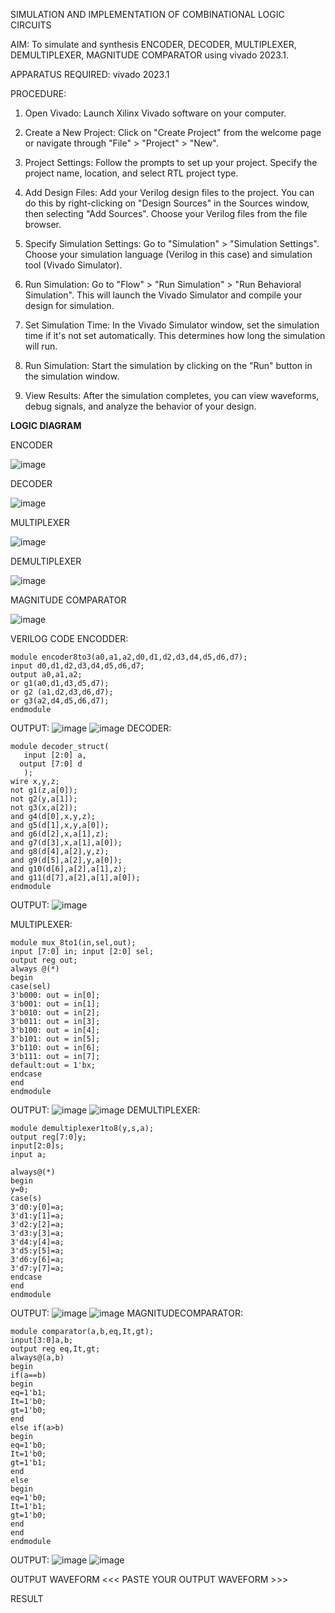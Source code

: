 SIMULATION AND IMPLEMENTATION OF  COMBINATIONAL LOGIC CIRCUITS

AIM: 
 To simulate and synthesis ENCODER, DECODER, MULTIPLEXER, DEMULTIPLEXER, MAGNITUDE COMPARATOR using vivado 2023.1.

APPARATUS REQUIRED:
vivado 2023.1

PROCEDURE:
 1. Open Vivado: Launch Xilinx Vivado software on your computer.

2. Create a New Project: Click on "Create Project" from the welcome page or navigate through "File" > "Project" > "New".

3. Project Settings: Follow the prompts to set up your project. Specify the project name, location, and select RTL project type.

4. Add Design Files: Add your Verilog design files to the project. You can do this by right-clicking on "Design Sources" in the Sources window, then selecting "Add Sources". Choose your Verilog files from the file browser.

5. Specify Simulation Settings: Go to "Simulation" > "Simulation Settings". Choose your simulation language (Verilog in this case) and simulation tool (Vivado Simulator).

6. Run Simulation: Go to "Flow" > "Run Simulation" > "Run Behavioral Simulation". This will launch the Vivado Simulator and compile your design for simulation.

7. Set Simulation Time: In the Vivado Simulator window, set the simulation time if it's not set automatically. This determines how long the simulation will run.

8. Run Simulation: Start the simulation by clicking on the "Run" button in the simulation window.

9. View Results: After the simulation completes, you can view waveforms, debug signals, and analyze the behavior of your design.

**LOGIC DIAGRAM**

ENCODER

![image](https://github.com/navaneethans/VLSI-LAB-EXP-2/assets/6987778/3cd1f95e-7531-4cad-9154-fdd397ac439e)


DECODER

![image](https://github.com/navaneethans/VLSI-LAB-EXP-2/assets/6987778/45a5e6cf-bbe0-4fd5-ac84-e5ad4477483b)


MULTIPLEXER

![image](https://github.com/navaneethans/VLSI-LAB-EXP-2/assets/6987778/427f75b2-8e67-44b9-ac45-a66651787436)


DEMULTIPLEXER

![image](https://github.com/navaneethans/VLSI-LAB-EXP-2/assets/6987778/1c45a7fc-08ac-4f76-87f2-c084e7150557)


MAGNITUDE COMPARATOR

![image](https://github.com/navaneethans/VLSI-LAB-EXP-2/assets/6987778/b2fe7a05-6bf7-4dcb-8f5d-28abbf7ea8c2)


  
VERILOG CODE
ENCODDER:
~~~
module encoder8to3(a0,a1,a2,d0,d1,d2,d3,d4,d5,d6,d7);
input d0,d1,d2,d3,d4,d5,d6,d7;
output a0,a1,a2;
or g1(a0,d1,d3,d5,d7);
or g2 (a1,d2,d3,d6,d7);
or g3(a2,d4,d5,d6,d7);
endmodule
~~~
OUTPUT:
![image](https://github.com/Abitha-2004/VLSI-LAB-EXP-2/assets/161303006/a8f7992e-77f2-4db7-ab3f-8ad3d26fb64d)
![image](https://github.com/Abitha-2004/VLSI-LAB-EXP-2/assets/161303006/9126d413-2224-4f8d-b670-88c0914e5046)
DECODER:
~~~
module decoder_struct(
   input [2:0] a,
  output [7:0] d
   );
wire x,y,z;
not g1(z,a[0]);
not g2(y,a[1]);
not g3(x,a[2]);
and g4(d[0],x,y,z);
and g5(d[1],x,y,a[0]);
and g6(d[2],x,a[1],z);
and g7(d[3],x,a[1],a[0]);
and g8(d[4],a[2],y,z);
and g9(d[5],a[2],y,a[0]);
and g10(d[6],a[2],a[1],z);
and g11(d[7],a[2],a[1],a[0]);
endmodule
~~~
OUTPUT:
![image](https://github.com/Abitha-2004/VLSI-LAB-EXP-2/assets/161303006/46cd29c7-73e7-40c0-9a75-623f6c4cce90)



MULTIPLEXER:
~~~
module mux_8to1(in,sel,out);
input [7:0] in; input [2:0] sel;
output reg out;
always @(*)
begin 
case(sel)
3'b000: out = in[0];
3'b001: out = in[1];
3'b010: out = in[2];
3'b011: out = in[3];
3'b100: out = in[4];
3'b101: out = in[5];
3'b110: out = in[6];
3'b111: out = in[7];
default:out = 1'bx;
endcase
end
endmodule
~~~
OUTPUT:
![image](https://github.com/Abitha-2004/VLSI-LAB-EXP-2/assets/161303006/7d1dc202-ab3f-4ccd-9921-3e75e2ab9b4b)
![image](https://github.com/Abitha-2004/VLSI-LAB-EXP-2/assets/161303006/466b79c5-ee93-4fe5-9533-419e5e546c5d)
DEMULTIPLEXER:
~~~
module demultiplexer1to8(y,s,a);
output reg[7:0]y;
input[2:0]s;
input a;

always@(*)
begin 
y=0;
case(s)
3'd0:y[0]=a;
3'd1:y[1]=a;
3'd2:y[2]=a;
3'd3:y[3]=a;
3'd4:y[4]=a;
3'd5:y[5]=a;
3'd6:y[6]=a;
3'd7:y[7]=a;
endcase
end
endmodule
~~~
OUTPUT:
![image](https://github.com/Abitha-2004/VLSI-LAB-EXP-2/assets/161303006/182b4140-779f-41e8-b4d6-07f69ffd3c51)
![image](https://github.com/Abitha-2004/VLSI-LAB-EXP-2/assets/161303006/1f2c1e2d-ab9c-43f0-9b2a-1cf990b4dc06)
MAGNITUDECOMPARATOR:
~~~
module comparator(a,b,eq,It,gt);
input[3:0]a,b;
output reg eq,It,gt;
always@(a,b)
begin
if(a==b)
begin
eq=1'b1;
It=1'b0;
gt=1'b0;
end 
else if(a>b)
begin
eq=1'b0;
It=1'b0;
gt=1'b1;
end
else
begin
eq=1'b0;
It=1'b1;
gt=1'b0;
end
end 
endmodule
~~~
OUTPUT:
![image](https://github.com/Abitha-2004/VLSI-LAB-EXP-2/assets/161303006/623cdbcb-1540-4da7-9b02-efc4265bc58b)
![image](https://github.com/Abitha-2004/VLSI-LAB-EXP-2/assets/161303006/f25e78d2-9f54-4778-8fe7-bc839059114a)

















OUTPUT WAVEFORM
 <<< PASTE YOUR OUTPUT WAVEFORM >>>

RESULT


